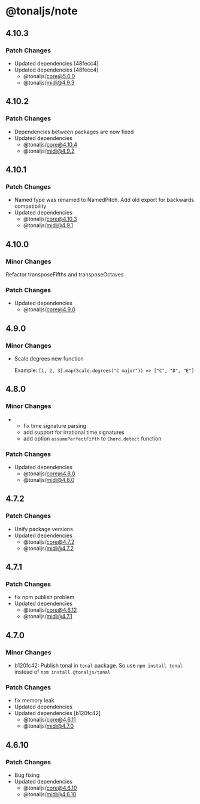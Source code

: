 # @tonaljs/note

## 4.10.3

### Patch Changes

- Updated dependencies [48fecc4]
- Updated dependencies [48fecc4]
  - @tonaljs/core@5.0.0
  - @tonaljs/midi@4.9.3

## 4.10.2

### Patch Changes

- Dependencies between packages are now fixed
- Updated dependencies
  - @tonaljs/core@4.10.4
  - @tonaljs/midi@4.9.2

## 4.10.1

### Patch Changes

- Named type was renamed to NamedPitch. Add old export for backwards compatibility
- Updated dependencies
  - @tonaljs/core@4.10.3
  - @tonaljs/midi@4.9.1

## 4.10.0

### Minor Changes

Refactor transposeFifths and transposeOctaves

### Patch Changes

- Updated dependencies
  - @tonaljs/core@4.9.0

## 4.9.0

### Minor Changes

- Scale.degrees new function

  Example: `[1, 2, 3].map(Scale.degrees("C major")) => ["C", "D", "E"]`

## 4.8.0

### Minor Changes

- - fix time signature parsing
  - add support for irrational time signatures
  - add option `assumePerfectFifth` to `Chord.detect` function

### Patch Changes

- Updated dependencies
  - @tonaljs/core@4.8.0
  - @tonaljs/midi@4.8.0

## 4.7.2

### Patch Changes

- Unify package versions
- Updated dependencies
  - @tonaljs/core@4.7.2
  - @tonaljs/midi@4.7.2

## 4.7.1

### Patch Changes

- fix npm publish problem
- Updated dependencies
  - @tonaljs/core@4.6.12
  - @tonaljs/midi@4.7.1

## 4.7.0

### Minor Changes

- b120fc42: Publish tonal in `tonal` package. So use `npm install tonal` instead of `npm install @tonaljs/tonal`

### Patch Changes

- fix memory leak
- Updated dependencies
- Updated dependencies [b120fc42]
  - @tonaljs/core@4.6.11
  - @tonaljs/midi@4.7.0

## 4.6.10

### Patch Changes

- Bug fixing
- Updated dependencies
  - @tonaljs/core@4.6.10
  - @tonaljs/midi@4.6.10
